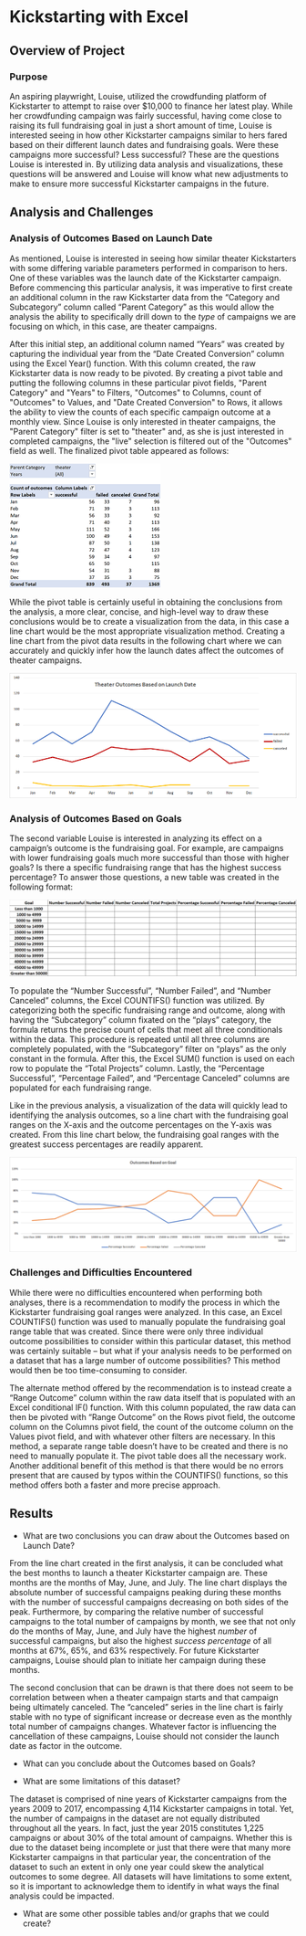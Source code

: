 # Kickstarting with Excel

## Overview of Project

### Purpose

  An aspiring playwright, Louise, utilized the crowdfunding platform of Kickstarter to attempt to raise over $10,000 to finance her latest play. While her crowdfunding campaign was fairly successful, having come close to raising its full fundraising goal in just a short amount of time, Louise is interested seeing in how other Kickstarter campaigns similar to hers fared based on their different launch dates and fundraising goals. Were these campaigns more successful? Less successful? These are the questions Louise is interested in. By utilizing data analysis and visualizations, these questions will be answered and Louise will know what new adjustments to make to ensure more successful Kickstarter campaigns in the future.    

## Analysis and Challenges

### Analysis of Outcomes Based on Launch Date

As mentioned, Louise is interested in seeing how similar theater Kickstarters with some differing variable parameters performed in comparison to hers.  One of these variables was the launch date of the Kickstarter campaign. Before commencing this particular analysis, it was imperative to first create an additional column in the raw Kickstarter data from the “Category and Subcategory” column called “Parent Category” as this would allow the analysis the ability to specifically drill down to the *type* of campaigns we are focusing on which, in this case, are theater campaigns. 

After this initial step, an additional column named “Years” was created by capturing the individual year from the “Date Created Conversion” column using the Excel Year() function. With this column created, the raw Kickstarter data is now ready to be pivoted. By creating a pivot table and putting the following columns in these particular pivot fields, "Parent Category" and "Years" to Filters, "Outcomes" to Columns, count of "Outcomes" to Values, and "Date Created Conversion" to Rows, it allows the ability to view the counts of each specific campaign outcome at a monthly view. Since Louise is only interested in theater campaigns, the "Parent Category" filter is set to "theater" and, as she is just interested in completed campaigns, the "live" selection is filtered out of the "Outcomes" field as well.  The finalized pivot table appeared as follows:

<img src = "https://github.com/Jafranco96/kickstarter-analysis/blob/main/Outcomes_Pivot.png">

While the pivot table is certainly useful in obtaining the conclusions from the analysis, a more clear, concise, and high-level way to draw these conclusions would be to create a visualization from the data, in this case a line chart would be the most appropriate visualization method. Creating a line chart from the pivot data results in the following chart where we can accurately and quickly infer how the launch dates affect the outcomes of theater campaigns.

<img src = "https://github.com/Jafranco96/kickstarter-analysis/blob/main/Theater_Outcomes_vs_Launch.png"/>


### Analysis of Outcomes Based on Goals

The second variable Louise is interested in analyzing its effect on a campaign’s outcome is the fundraising goal. For example, are campaigns with lower fundraising goals much more successful than those with higher goals? Is there a specific fundraising range that has the highest success percentage? To answer those questions, a new table was created in the following format:

<img src = "https://github.com/Jafranco96/kickstarter-analysis/blob/main/Goals_Table.png"/>

To populate the “Number Successful”, “Number Failed”, and “Number Canceled” columns, the Excel COUNTIFS() function was utilized.  By categorizing both the specific fundraising range and outcome, along with having the “Subcategory” column fixated on the “plays” category, the formula returns the precise count of cells that meet all three conditionals within the data. This procedure is repeated until all three columns are completely populated, with the “Subcategory” filter on “plays” as the only constant in the formula. After this, the Excel SUM() function is used on each row to populate the “Total Projects” column.  Lastly, the “Percentage Successful”, “Percentage Failed”, and “Percentage Canceled” columns are populated for each fundraising range. 

Like in the previous analysis, a visualization of the data will quickly lead to identifying the analysis outcomes, so a line chart with the fundraising goal ranges on the X-axis and the outcome percentages on the Y-axis was created. From this line chart below, the fundraising goal ranges with the greatest success percentages are readily apparent. 

<img src = "https://github.com/Jafranco96/kickstarter-analysis/blob/main/Outcomes_vs_Goals.png"/>

### Challenges and Difficulties Encountered

While there were no difficulties encountered when performing both analyses, there is a recommendation to modify the process in which the Kickstarter fundraising goal ranges were analyzed. In this case, an Excel COUNTIFS() function was used to manually populate the fundraising goal range table that was created. Since there were only three individual outcome possibilities to consider within this particular dataset, this method was certainly suitable – but what if your analysis needs to be performed on a dataset that has a large number of outcome possibilities? This method would then be too time-consuming to consider. 

The alternate method offered by the recommendation is to instead create a “Range Outcome” column within the raw data itself that is populated with an Excel conditional IF() function. With this column populated, the raw data can then be pivoted with “Range Outcome” on the Rows pivot field, the outcome column on the Columns pivot field, the count of the outcome column on the Values pivot field, and with whatever other filters are necessary. In this method, a separate range table doesn’t have to be created and there is no need to manually populate it. The pivot table does all the necessary work. Another additional benefit of this method is that there would be no errors present that are caused by typos within the COUNTIFS() functions, so this method offers both a faster and more precise approach.


## Results

- What are two conclusions you can draw about the Outcomes based on Launch Date?

From the line chart created in the first analysis, it can be concluded what the best months to launch a theater Kickstarter campaign are. These months are the months of May, June, and July.  The line chart displays the absolute number of successful campaigns peaking during these months with the number of successful campaigns decreasing on both sides of the peak. Furthermore, by comparing the relative number of successful campaigns to the total number of campaigns by month, we see that not only do the months of May, June, and July have the highest *number* of successful campaigns, but also the highest *success percentage* of all months at 67%, 65%, and 63% respectively. For future Kickstarter campaigns, Louise should plan to initiate her campaign during these months. 

The second conclusion that can be drawn is that there does not seem to be correlation between when a theater campaign starts and that campaign being ultimately canceled.  The “canceled” series in the line chart is fairly stable with no type of significant increase or decrease even as the monthly total number of campaigns changes. Whatever factor is influencing the cancellation of these campaigns, Louise should not consider the launch date as factor in the outcome. 


- What can you conclude about the Outcomes based on Goals?

- What are some limitations of this dataset?

The dataset is comprised of nine years of Kickstarter campaigns from the years 2009 to 2017, encompassing 4,114 Kickstarter campaigns in total. Yet, the number of campaigns in the dataset are not equally distributed throughout all the years. In fact, just the year 2015 constitutes 1,225 campaigns or about 30% of the total amount of campaigns. Whether this is due to the dataset being incomplete or just that there were that many more Kickstarter campaigns in that particular year, the concentration of the dataset to such an extent in only one year could skew the analytical outcomes to some degree. All datasets will have limitations to some extent, so it is important to acknowledge them to identify in what ways the final analysis could be impacted. 

- What are some other possible tables and/or graphs that we could create?


